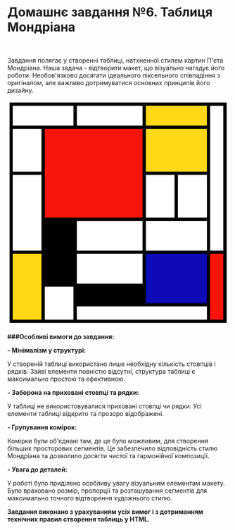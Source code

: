# Домашнє завдання №6. Таблиця Мондріана

<br>

Завдання полягає у створенні таблиці, натхненної стилем картин П'єта Мондріана. Наша задача - відтворити макет, що візуально нагадує його роботи. Необов'язково досягати ідеального піксельного співпадіння з оригіналом, але важливо дотримуватися основних принципів його дизайну.

![Image!](/image/1.png)

**###Особливі вимоги до завдання:**

**- Мінімалізм у структурі:**

У створеній таблиці використано лише необхідну кількість стовпців і рядків. Зайві елементи повністю відсутні, структура таблиці є максимально простою та ефективною.

**- Заборона на приховані стовпці та рядки:**

У таблиці не використовувалися приховані стовпці чи рядки. Усі елементи таблиці відкрито та прозоро відображені.

**- Групування комірок:**

Комірки були об'єднані там, де це було можливим, для створення більших просторових сегментів. Це забезпечило відповідність стилю Мондріана та дозволило досягти чистої та гармонійної композиції.

**- Увага до деталей:**

У роботі було приділено особливу увагу візуальним елементам макету. Було враховано розмір, пропорції та розташування сегментів для максимально точного відтворення художнього стилю.

**Завдання виконано з урахуванням усіх вимог і з дотриманням технічних правил створення таблиць у HTML.**